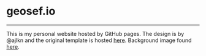 # geosef.io
-----
This is my personal website hosted by GitHub pages. The design is by @ajlkn and the original template is hosted [here](https://html5up.net/identity). Background image found [here](http://www.allwallpaper.in/cityscapes-night-architecture-buildings-st-louis-cities-wallpaper-603.html).